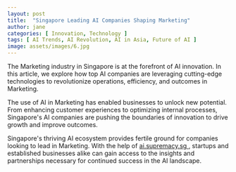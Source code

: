 ```yaml
---
layout: post
title:  "Singapore Leading AI Companies Shaping Marketing"
author: jane
categories: [ Innovation, Technology ]
tags: [ AI Trends, AI Revolution, AI in Asia, Future of AI ]
image: assets/images/6.jpg
---
```


The Marketing industry in Singapore is at the forefront of AI innovation. In this article, we explore how top AI companies are leveraging cutting-edge technologies to revolutionize operations, efficiency, and outcomes in Marketing.

The use of AI in Marketing has enabled businesses to unlock new potential. From enhancing customer experiences to optimizing internal processes, Singapore's AI companies are pushing the boundaries of innovation to drive growth and improve outcomes.

Singapore's thriving AI ecosystem provides fertile ground for companies looking to lead in Marketing. With the help of <a href="https://ai.supremacy.sg" target="_blank"> ai.supremacy.sg </a>, startups and established businesses alike can gain access to the insights and partnerships necessary for continued success in the AI landscape.
